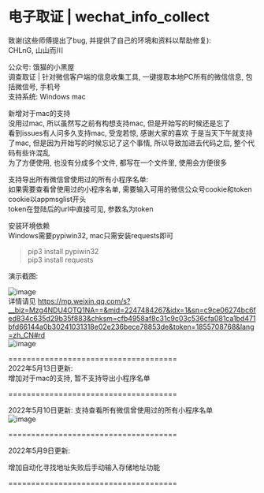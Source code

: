 

# 电子取证 | wechat_info_collect  

致谢(这些师傅提出了bug, 并提供了自己的环境和资料以帮助修复):  
  CHLnG, 山山而川  
  

公众号: 饿猫的小黑屋  
调查取证 | 针对微信客户端的信息收集工具, 一键提取本地PC所有的微信信息, 包括微信号, 手机号  
支持系统: Windows mac 
  
  
新增对于mac的支持  
没用过mac, 所以虽然写之前有构想支持mac, 但是开始写的时候还是忘了  
看到issues有人问多久支持mac, 受宠若惊, 感谢大家的喜欢 
于是当天下午就支持了mac, 但是因为开始写的时候忘记了这个事情, 所以导致加进去代码之后, 整个代码有些许混乱  
为了方便使用, 也没有分成多个文件, 都写在一个文件里, 使用会方便很多  
  
支持导出所有微信曾使用过的所有小程序名单:   
    如果需要查看曾使用过的小程序名单, 需要输入可用的微信公众号cookie和token  
    cookie以appmsglist开头  
    token在登陆后的url中直接可见, 参数名为token  
  
  
安装环境依赖  
Windows需要pypiwin32, mac只需安装requests即可  

>pip3 install pypiwin32  
>pip3 install requests  
  
演示截图:  

![image](https://user-images.githubusercontent.com/19652329/167572374-7b867c2b-23bf-40f8-883d-ca35d645bbf2.png)  
详情请见 
https://mp.weixin.qq.com/s?__biz=Mzg4NDU4OTQ1NA==&mid=2247484267&idx=1&sn=c9ce06274bc6fed834c635d29b35f883&chksm=cfb4958af8c31c9c03c536cfa081ca1bd471bfd66144a0b30241031318e02e236bece78853de&token=1855708768&lang=zh_CN#rd  
![image](https://user-images.githubusercontent.com/19652329/167623636-925c3302-7811-4031-a6d6-f055481f1110.png)  

=====================================  
2022年5月13日更新:  
增加对于mac的支持, 暂不支持导出小程序名单  


=====================================  

2022年5月10日更新:
支持查看所有微信曾使用过的所有小程序名单  
![image](https://user-images.githubusercontent.com/19652329/167609080-fe2bb5fe-9dd7-4556-a54b-e5087f1b0516.png)


=====================================  

2022年5月9日更新:  

增加自动化寻找地址失败后手动输入存储地址功能  

=====================================  
